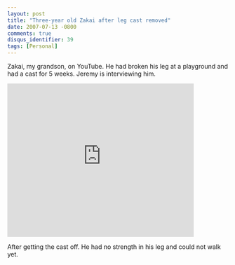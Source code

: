 ```yaml
---
layout: post
title: "Three-year old Zakai after leg cast removed"
date: 2007-07-13 -0800
comments: true
disqus_identifier: 39
tags: [Personal]
---
```

Zakai, my grandson, on YouTube. He had broken his leg at a playground
and had a cast for 5 weeks. Jeremy is interviewing him. 

<embed width="425" height="350" src="http://www.youtube.com/v/5SgyubQwYEM" type="application/x-shockwave-flash" wmode="transparent">

After getting the cast off. He had no strength in his leg and could not
walk yet.
